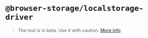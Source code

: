# `@browser-storage/localstorage-driver`

>The tool is in beta. Use it with caution.
>[More info](https://github.com/browser-storage/browser-storage)
